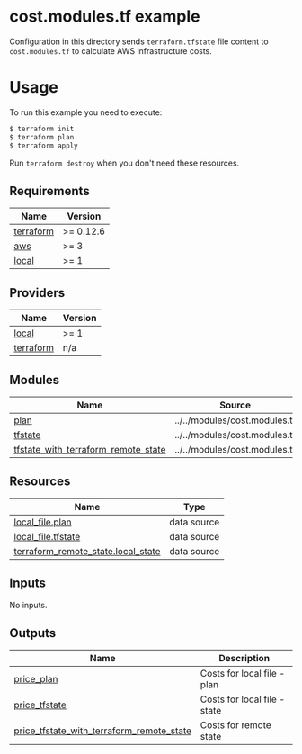 # cost.modules.tf example

Configuration in this directory sends `terraform.tfstate` file content to `cost.modules.tf` to calculate AWS infrastructure costs.

# Usage

To run this example you need to execute:

```bash
$ terraform init
$ terraform plan
$ terraform apply
```

Run `terraform destroy` when you don't need these resources.

<!-- BEGINNING OF PRE-COMMIT-TERRAFORM DOCS HOOK -->
## Requirements

| Name | Version |
|------|---------|
| <a name="requirement_terraform"></a> [terraform](#requirement\_terraform) | >= 0.12.6 |
| <a name="requirement_aws"></a> [aws](#requirement\_aws) | >= 3 |
| <a name="requirement_local"></a> [local](#requirement\_local) | >= 1 |

## Providers

| Name | Version |
|------|---------|
| <a name="provider_local"></a> [local](#provider\_local) | >= 1 |
| <a name="provider_terraform"></a> [terraform](#provider\_terraform) | n/a |

## Modules

| Name | Source | Version |
|------|--------|---------|
| <a name="module_plan"></a> [plan](#module\_plan) | ../../modules/cost.modules.tf | n/a |
| <a name="module_tfstate"></a> [tfstate](#module\_tfstate) | ../../modules/cost.modules.tf | n/a |
| <a name="module_tfstate_with_terraform_remote_state"></a> [tfstate\_with\_terraform\_remote\_state](#module\_tfstate\_with\_terraform\_remote\_state) | ../../modules/cost.modules.tf | n/a |

## Resources

| Name | Type |
|------|------|
| [local_file.plan](https://registry.terraform.io/providers/hashicorp/local/latest/docs/data-sources/file) | data source |
| [local_file.tfstate](https://registry.terraform.io/providers/hashicorp/local/latest/docs/data-sources/file) | data source |
| [terraform_remote_state.local_state](https://registry.terraform.io/providers/hashicorp/terraform/latest/docs/data-sources/remote_state) | data source |

## Inputs

No inputs.

## Outputs

| Name | Description |
|------|-------------|
| <a name="output_price_plan"></a> [price\_plan](#output\_price\_plan) | Costs for local file - plan |
| <a name="output_price_tfstate"></a> [price\_tfstate](#output\_price\_tfstate) | Costs for local file - state |
| <a name="output_price_tfstate_with_terraform_remote_state"></a> [price\_tfstate\_with\_terraform\_remote\_state](#output\_price\_tfstate\_with\_terraform\_remote\_state) | Costs for remote state |
<!-- END OF PRE-COMMIT-TERRAFORM DOCS HOOK -->

